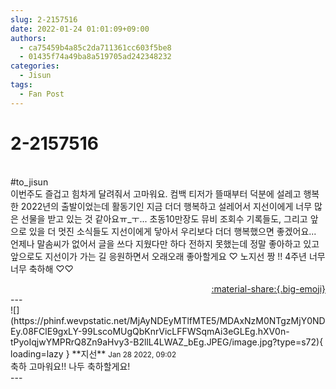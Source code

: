 ```yaml
---
slug: 2-2157516
date: 2022-01-24 01:01:09+09:00
authors:
  - ca75459b4a85c2da711361cc603f5be8
  - 01435f74a49ba8a519705ad242348232
categories:
  - Jisun
tags:
  - Fan Post
---
```


# 2-2157516

<div class="post-container" markdown="1">
<div class="content-container md-sidebar__scrollwrap" markdown="1">

<br>\#to_jisun<br>이번주도 즐겁고 힘차게 달려줘서 고마워요. 컴백 티저가 뜰때부터 덕분에 설레고 행복한 2022년의 출발이었는데 활동기인 지금 더더 행복하고 설레어서 지선이에게 너무 많은 선물을 받고 있는 것 같아요ㅠ_ㅜ... 초동10만장도 뮤비 조회수 기록들도, 그리고 앞으로 있을 더 멋진 소식들도 지선이에게 닿아서 우리보다 더더 행복했으면 좋겠어요... 언제나 말솜씨가 없어서 글을 쓰다 지웠다만 하다 전하지 못했는데 정말 좋아하고 있고 앞으로도 지선이가 가는 길 응원하면서 오래오래 좋아할게요 ♡ 노지선 짱 !! 4주년 너무너무 축하해 ♡♡

</div>
</div>

<div style="text-align: right;" markdown="1">
<a href="https://weverse.io/fromis9/fanpost/2-2157516" style="text-align: right;">:material-share:{.big-emoji}</a>
</div>
---

<div class="comments-container md-sidebar__scrollwrap" markdown="1">
<div class="comment" markdown="1">
<div class='id-container' markdown="1">
![](https://phinf.wevpstatic.net/MjAyNDEyMTlfMTE5/MDAxNzM0NTgzMjY0NDEy.08FClE9gxLY-99LscoMUgQbKnrVicLFFWSqmAi3eGLEg.hXV0n-tPyoIqjwYMPRrQ8Zn9aHvy3-B2llL4LWAZ_bEg.JPEG/image.jpg?type=s72){ loading=lazy }
**<span class="artist">지선</span>** <small>Jan 28 2022, 09:02</small><br>
</div>
<div class='comment-body' markdown="1">
축하 고마워요!! 나두 축하할게요!
</div>
</div>
</div>
---
